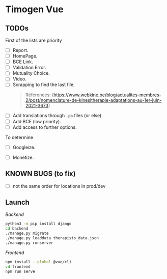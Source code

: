 # Timogen Vue

## TODOs

First of the lists are priority

 - [ ] Report.
 - [ ] HomePage.
 - [ ] BCE Link.
 - [ ] Validation Error.
 - [ ] Mutuality Choice.
 - [ ] Video.
 - [ ] Scrapping to find the last file.
    > Références:
    > (https://www.webkine.be/blog/actualites-membres-2/post/nomenclature-de-kinesitherapie-adaptations-au-1er-juin-2021-3673)
 - [ ] Add translations through `.po` files (or else).
 - [ ] Add BCE (low priority).
 - [ ] Add access to further options.

To determine

 - [ ] Googleize.
 - [ ] Monetize.


## KNOWN BUGS (to fix)

 - [ ] not the same order for locations in prod/dev


## Launch

_Backend_
```bash
python3 -m pip install django
cd backend
./manage.py migrate
./manage.py loaddata therapists_data.json
./manage.py runserver
```

_Frontend_
```bash
npm install --global @vue/cli
cd frontend
npm run serve
```
